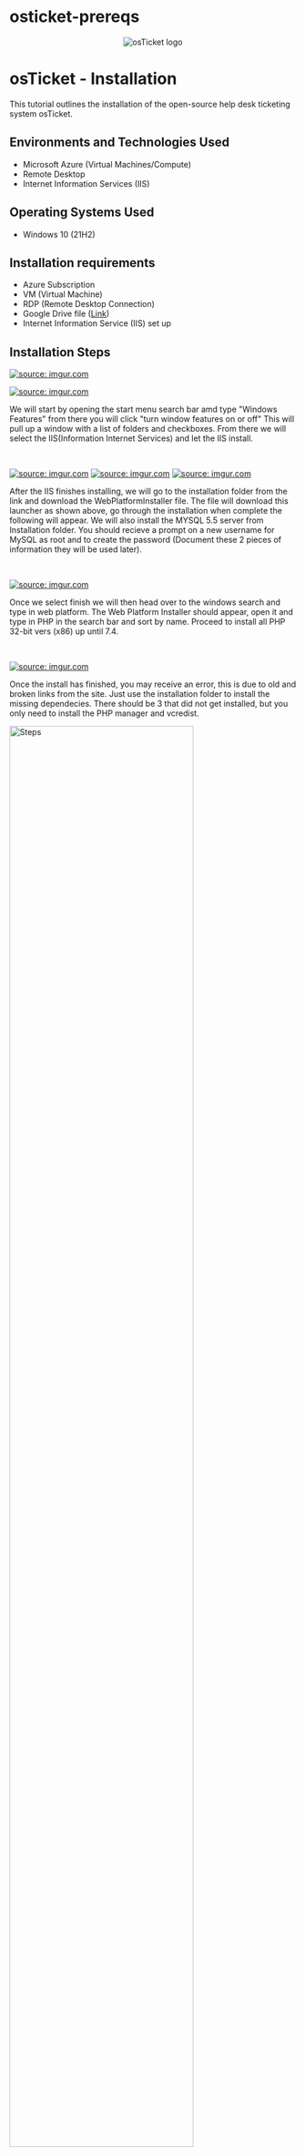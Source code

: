 # osticket-prereqs
<p align="center">
<img src="https://i.imgur.com/Clzj7Xs.png" alt="osTicket logo"/>
</p>

<h1>osTicket - Installation</h1>
This tutorial outlines the installation of the open-source help desk ticketing system osTicket.<br />

<h2>Environments and Technologies Used</h2>

- Microsoft Azure (Virtual Machines/Compute)
- Remote Desktop
- Internet Information Services (IIS)

<h2>Operating Systems Used </h2>

- Windows 10</b> (21H2)

<h2>Installation requirements</h2>

- Azure Subscription
- VM (Virtual Machine)
- RDP (Remote Desktop Connection)
- Google Drive file (<a href='https://drive.google.com/drive/folders/1Loma_9mi_q4fS4aQbUmUddWVsEdp_13n?usp=share_link'>Link</a>)
- Internet Information Service (IIS) set up

<h2>Installation Steps</h2>

<p>
<a href="https://imgur.com/3y3BBgV"><img src="https://i.imgur.com/3y3BBgV.jpg" title="source: imgur.com" /></a>
</p>
<p>
<a href="https://imgur.com/HkQgyCB"><img src="https://i.imgur.com/HkQgyCB.jpg" title="source: imgur.com" /></a>
</p>
<p>
We will start by opening the start menu search bar amd type "Windows Features" from there you will click "turn window features on or off"  This will pull up a window with a list of folders and checkboxes. From there we will select the IIS(Information Internet Services) and let the IIS install.
</p>
<br />

<p>
<a href="https://imgur.com/UhQlbBF"><img src="https://i.imgur.com/UhQlbBF.jpg" title="source: imgur.com" /></a>
  <a href="https://imgur.com/Ei6JlCe"><img src="https://i.imgur.com/Ei6JlCe.jpg" title="source: imgur.com" /></a>
  <a href="https://imgur.com/2e4ZSlI"><img src="https://i.imgur.com/2e4ZSlI.jpg" title="source: imgur.com" /></a>
</p>
<p>
After the IIS finishes installing, we will go to the installation folder from the link and download the WebPlatformInstaller file. The file will download this launcher as shown above, go through the installation when complete the following will appear. We will also install the MYSQL 5.5 server from Installation folder. You should recieve a prompt on a new username for MySQL as root and to create the password (Document these 2 pieces of information they will be used later).
</p>
<br />

<p>
<a href="https://imgur.com/DejM79d"><img src="https://i.imgur.com/DejM79d.jpg" title="source: imgur.com" /></a>
</p>
<p>
Once we select finish we will then head over to the windows search and type in  web platform. The Web Platform Installer should appear, open it and type in PHP in the search bar and sort by name. Proceed to install all PHP 32-bit vers (x86) up until 7.4.
</p>
<br />
<p>
  <a href="https://imgur.com/0pKGOQR"><img src="https://i.imgur.com/0pKGOQR.jpg" title="source: imgur.com" /></a>
 <p>
</p>
<p>
Once the install has finished, you may receive an error, this is due to old and broken links from the site. Just use the installation folder to install the missing dependecies. There should be 3 that did not get installed, but you only need to install the PHP manager and vcredist.
</p>
<p>
  <img src="https://i.imgur.com/g209LMw.png" height="80%" width="80%" alt=" Steps"/>
 </p>
<br />
<p>
<img src="https://i.imgur.com/j1MGLmo.png" height="80%" width="80%" alt="Steps"/>
</p>
<br />
<p>
<img src="https://i.imgur.com/4ViV05z.png" height="80%" width="80%" alt=" Steps"/>
</p>
<p>
 After that we head back to the installation folder to download and install the osTicket File. Once downloaded extract the zipped folder from the downloads into the downloads, doing this makes the zip folder create a regular folder with the same contents.Next head into the new and unzip folder from the osTicket download and copy the upload folder. Go to <strong>This PC--> then windows(C:)--> then inetpub--> and finally open wwwroot</strong> and paste the upload folder within. Rename that folder to osTicket.
</p>
<br />
<p>
<img src="https://i.imgur.com/Q3LUJgA.png" height="80%" width="80%" alt=" Steps"/>
</p>
<br />
<p>
<img src="https://i.imgur.com/PlitxOI.png" height="80%" width="80%" alt=" Steps"/>
</p>
<p>
Once you are done with the last step we want to head to are windows search bar and type in IIS. Select IIS and restart IIS with the panel on the right side, after that select the drop down arrow key for VM-osTicket or whatever name you selected earlier in the lab on the <strong>left hand panel--> then select sites--> Defualt Website--> and are osTicket folder</strong> should be there.
</p>

<br />
<p>
<img src="https://i.imgur.com/KIGAyir.png" height="80%" width="80%" alt="Steps"/>
</p>
<p>
After we are going to select the PHP Manager within the osTicket Home located in the center. From there <strong>select Enable or disable an extension, look for php_imap.dll is enable along with php_intl.dll and php_opcache.dll.</strong>
</p>
<br />
<p>
<img src="https://i.imgur.com/dRGPdWI.png" height="80%" width="80%" alt=" Steps"/>
</p>
<p>
Now we head back to are wwwroot folder within file explorer, from there we select <strong>osTicket--> Then include</strong>. When inside the include folder scroll down to the ost-sampleconfig.php to ost-config.php as shown above.
</p>
<br />
<p>
<img src="https://i.imgur.com/cHBdPn3.png" height="80%" width="80%" alt="Steps"/>
</p>
<p>
After we changed the ost-sampleconfig.php to ost-config.php we will <strong>open its properties then --> open security --> click on advance --> then disable inheritance --> add permission --> select principle at the top left --> from there within the open box below for objects type everyone --> select Check Names --> and select ok --> on the following page select full control to give all basic permissions besides Special permissions for everyone</strong>. Your security panel should display whats above with everyone and full control under access.
</p>
<br />
<p>
<img src="https://i.imgur.com/vCXWto2.png" height="80%" width="80%" alt="Steps"/>
</p>
<p>
If you've reached this page all the following steps have been completed successfully. Now simple fill out all the information as shown<strong>(Document The Admin User portion as well as the Database setting username and password will be needed for the lab).</strong>
</p>
<br />
<p>
<img src="https://i.imgur.com/mQPzPDm.png" height="80%" width="80%" alt=" Steps"/>
</p>
<p>
Next we head back into are <a href='https://drive.google.com/drive/u/0/folders/1APMfNyfNzcxZC6EzdaNfdZsUwxWYChf6'>Link</a> to are google Drive for the lab and download the HeidiSQL. Go through the complete download until the finish button is prompt, after you select finish the application will open as shown above.
</p>
<br />
<p>
<img src="https://i.imgur.com/GhJrKSP.png" height="80%" width="80%" alt=" Steps"/>
</p>
<p>
Select the add button on the button left, Heidi will prompt you to put in the password you create earlier when downloading the php files within WebPlatformInstaller 5.1. Enter the password and you will be sent to the page shown.Next <strong>rightclick unnamed --> then hover over create new --> and select Database</strong>. Name that dataase osTicket<strong>(it is important the spelling is correct)</strong>.
</p>
<br />
<p>
<img src="https://i.imgur.com/wvurZnY.png" height="80%" width="80%" alt=" Steps"/>
</p>
<p>
Now go back to the osTicket web browser as shown above and enter the new database name along with the respected credentials. Press install and wait for the page to load.
</p>
<br />
<p>
<img src="https://i.imgur.com/aCKlFCn.png" height="80%" width="80%" alt="Steps"/>
</p>
<p>
Once complete you will have this page appear letting you know that you've successfully created the osTicket system. The links below are for the user end and the staff as well.
</p>
<br />
<p>
<img src="https://i.imgur.com/cWrNy3w.png" height="80%" width="80%" alt="Steps"/>
</p>
<p>
Final step, head back to the folder where we were in the include folder. From there <strong>Rightclick properties--> head to security tab --> then advance --> and double click on everyone --> once you are back in permissions change every user to read and execute</strong> press ok and close out the tabs for the properties.
</p>
<br />
<p>
<img src="https://i.imgur.com/2kYWhCm.png" height="80%" width="80%" alt=" Steps"/>
</p>
<p>
To end off the installation for osTicket. Head into the osTicket folder by <strong>clicking on This PC --> then windows (C:) --> select inetpub --> wwwroot --> and finally select osTicket.</strong> There we must delete the setup folder, in order to do so we must delete the contents with the folder. After deleting the contents within the setup folder we can move onto deleting the setup folder from osTicket. And congradulations you have completed the osTicket Installation.
</p>
<br />
<p>
This will conclude the Installation for the osTicket Lab. The next section we will begin to use osTicket and begin with the configurations. Next section <a href='https://github.com/DevilDog2001/osTicket-configurations'>Configurations</a> .
</p>
